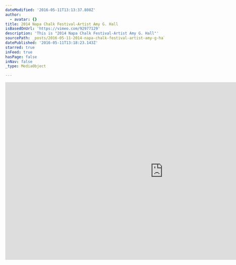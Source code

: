 ```yaml
---
dateModified: '2016-05-11T13:13:37.808Z'
author:
  - avatar: {}
title: 2014 Napa Chalk Festival-Artist Amy G. Hall
isBasedOnUrl: 'https://vimeo.com/92977129'
description: 'This is "2014 Napa Chalk Festival-Artist Amy G. Hall"'
sourcePath: _posts/2016-05-11-2014-napa-chalk-festival-artist-amy-g-hall.md
datePublished: '2016-05-11T13:18:23.143Z'
starred: true
inFeed: true
hasPage: false
inNav: false
_type: MediaObject

---
```

<iframe src="https://cdn.embedly.com/widgets/media.html?src=https%3A%2F%2Fplayer.vimeo.com%2Fvideo%2F92977129&amp;src_secure=1&amp;url=https%3A%2F%2Fvimeo.com%2F92977129&amp;image=https%3A%2F%2Fi.vimeocdn.com%2Fvideo%2F566431772_1280x720.jpg&amp;key=b7d04c9b404c499eba89ee7072e1c4f7&amp;type=text%2Fhtml&amp;schema=vimeo" width="1000" height="563" scrolling="no" frameborder="0" allowfullscreen="" style=""></iframe>